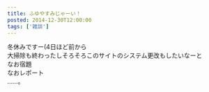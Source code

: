 ```yaml
---
title: ふゆやすみじゃーい！
posted: 2014-12-30T12:00:00
tags: ['雑談']
---
```


冬休みですー(4日ほど前から  
大掃除も終わったしそろそろこのサイトのシステム更改もしたいなーと  
なお宿題  
なおレポート  
……。

